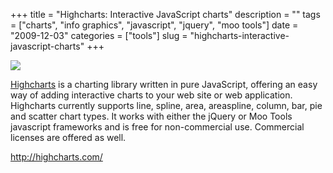 +++
title = "Highcharts: Interactive JavaScript charts"
description = ""
tags = ["charts", "info graphics", "javascript", "jquery", "moo tools"]
date = "2009-12-03"
categories = ["tools"]
slug = "highcharts-interactive-javascript-charts"
+++


<div class="tool-screenshot mb1"><a href="http://highcharts.com/"><img id="bluga-thumbnail-2800" class="bluga-thumbnail custom" src="/media/bluga/
wt5231019dab8bc_custom.jpg"/></a></div><p><a href="http://highcharts.com/">Highcharts</a> is a charting library written in pure JavaScript, offering an easy way of adding interactive charts to your web site or web application. Highcharts currently supports line, spline, area, areaspline, column, bar, pie and scatter chart types. It works with either the jQuery or Moo Tools javascript frameworks and is free for non-commercial use. Commercial licenses are offered as well.</p>

  
<p><a href="http://highcharts.com/">http://highcharts.com/</a></p>
      
